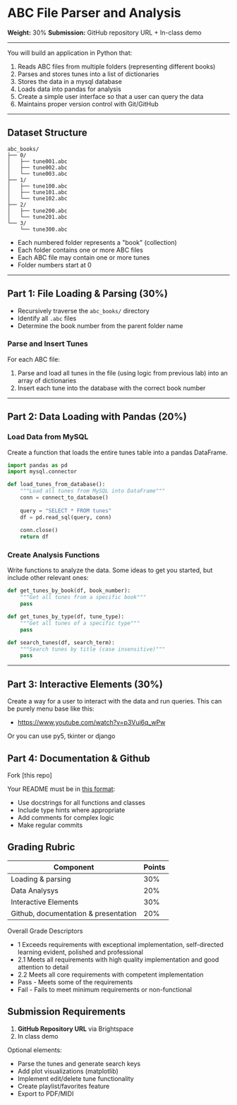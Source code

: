 # ABC File Parser and Analysis
  
**Weight:** 30%
**Submission:** GitHub repository URL + In-class demo

---

You will build an application in Python that:

1. Reads ABC files from multiple folders (representing different books)
2. Parses and stores tunes into a list of dictionaries
3. Stores the data in a mysql database
3. Loads data into pandas for analysis
4. Create a simple user interface so that a user can query the data
5. Maintains proper version control with Git/GitHub

---

## Dataset Structure
```
abc_books/
├── 0/
│   ├── tune001.abc
│   ├── tune002.abc
│   └── tune003.abc
├── 1/
│   ├── tune100.abc
│   ├── tune101.abc
│   └── tune102.abc
├── 2/
│   ├── tune200.abc
│   └── tune201.abc
└── 3/
    └── tune300.abc
```

- Each numbered folder represents a "book" (collection)
- Each folder contains one or more ABC files
- Each ABC file may contain one or more tunes
- Folder numbers start at 0

---

## Part 1: File Loading & Parsing (30%)

- Recursively traverse the `abc_books/` directory
- Identify all `.abc` files
- Determine the book number from the parent folder name

### Parse and Insert Tunes

For each ABC file:
1. Parse and load all tunes in the file (using logic from previous lab) into an array of dictionaries
2. Insert each tune into the database with the correct book number

---

## Part 2: Data Loading with Pandas (20%)

### Load Data from MySQL

Create a function that loads the entire tunes table into a pandas DataFrame.

```python
import pandas as pd
import mysql.connector

def load_tunes_from_database():
    """Load all tunes from MySQL into DataFrame"""
    conn = connect_to_database()
    
    query = "SELECT * FROM tunes"
    df = pd.read_sql(query, conn)
    
    conn.close()
    return df
```

### Create Analysis Functions

Write functions to analyze the data. Some ideas to get you started, but include other relevant ones:

```python
def get_tunes_by_book(df, book_number):
    """Get all tunes from a specific book"""
    pass

def get_tunes_by_type(df, tune_type):
    """Get all tunes of a specific type"""
    pass

def search_tunes(df, search_term):
    """Search tunes by title (case insensitive)"""
    pass

```

---

## Part 3: Interactive Elements (30%)

Create a way for a user to interact with the data and run queries. This can be purely menu base like this:

- https://www.youtube.com/watch?v=p3Vui6q_wPw

Or you can use py5, tkinter or django

## Part 4: Documentation & Github

Fork [this repo]

Your README must be in [this format](https://github.com/skooter500/csresources/blob/main/assignmentreadme.md):

- Use docstrings for all functions and classes
- Include type hints where appropriate
- Add comments for complex logic
- Make regular commits

## Grading Rubric

| Component | Points |
|-----------|--------|
| Loading & parsing | 30% |
| Data Analysys | 20% |
| Interactive Elements | 30% |
| Github, documentation & presentation | 20% |

Overall Grade Descriptors

- 1 Exceeds requirements with exceptional implementation, self-directed learning evident, polished and professional
- 2.1 Meets all requirements with high quality implementation and good attention to detail
- 2.2 Meets all core requirements with competent implementation
- Pass - Meets some of the requirements
- Fail - Fails to meet minimum requirements or non-functional

## Submission Requirements

1. **GitHub Repository URL** via Brightspace
2. In class demo

Optional elements:

- Parse the tunes and generate search keys
- Add plot visualizations (matplotlib)
- Implement edit/delete tune functionality
- Create playlist/favorites feature
- Export to PDF/MIDI